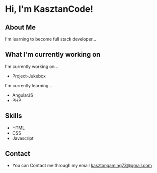 
# Hi, I'm KasztanCode!


## About Me
I'm learning to become full stack developer...


## What I'm currently working on

I'm currently working on...
- Project-Jukebox

I'm currently learning...
- AngularJS
- PHP


## Skills
- HTML
- CSS
- Javascript


## Contact
- You can Contact me through my email kasztangaming73@gmail.com


